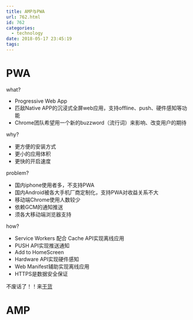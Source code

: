 ```yaml
---
title: AMP与PWA
url: 762.html
id: 762
categories:
  - technology
date: 2018-05-17 23:45:19
tags:
---
```


PWA
===

what?

*   Progressive Web App
*   匹敌Native APP的沉浸式全屏web应用，支持offline、push、硬件感知等功能
*   Chrome团队希望用一个新的buzzword（流行词）来影响、改变用户的期待

why?

*   更方便的安装方式
*   更小的应用体积
*   更快的开启速度

problem?

*   国内iphone使用者多，不支持PWA
*   国内Android被各大手机厂商定制化，支持PWA对收益关系不大
*   移动端Chrome使用人数较少
*   依赖GCM的通知推送
*   须各大移动端浏览器支持

how?

*   Service Workers 配合 Cache API实现离线应用
*   PUSH API实现推送通知
*   Add to HomeScreen
*   Hardware API实现硬件感知
*   Web Manifest辅助实现离线应用
*   HTTPS是数据安全保证

不废话了！！来[干货](https://github.com/SangKa/PWA-Book-CN/blob/master/README.md)

AMP
===